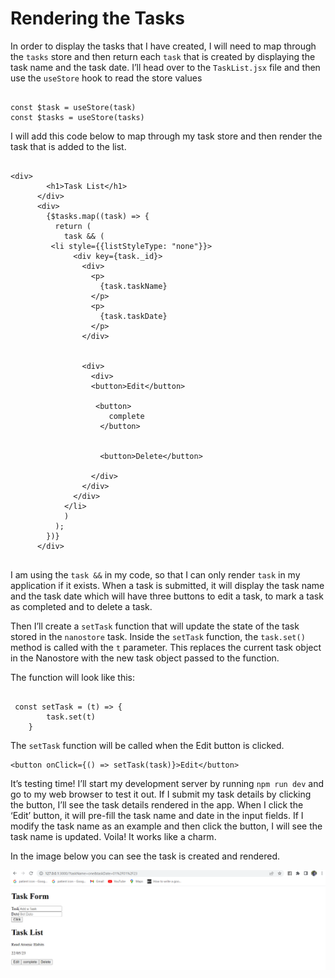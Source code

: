 # Rendering the Tasks

In order to display the tasks that I have created, I will need to map through the `tasks` store and then return each `task` that is created by displaying the task name and the task date. I’ll head over to the `TaskList.jsx` file and then use the `useStore` hook to read the store values

```

const $task = useStore(task)
const $tasks = useStore(tasks)

```

I will add this code below to map through my task store and then render the task that is added to the list.

```

<div>
        <h1>Task List</h1>
      </div>
      <div>
        {$tasks.map((task) => {
          return (
            task && (
         <li style={{listStyleType: "none"}}>
              <div key={task._id}>
                <div>
                  <p>
                    {task.taskName}
                  </p>
                  <p>
                    {task.taskDate}
                  </p>
                </div>


                <div>
                  <div>
                  <button>Edit</button>
                   
                   <button>
                      complete
                    </button>


                    <button>Delete</button>
        
                  </div>
                </div>
              </div>
            </li>
            )
          );
        })}
      </div>


```

I am using the `task &&` in my code, so that I can only render `task` in my application if it exists. When a task is submitted, it will display the task name and the task date which will have three buttons to edit a task, to mark a task as completed and to delete a task.

Then I’ll create a `setTask` function that will update the state of the task stored in the `nanostore` task. 
Inside the `setTask` function, the `task.set()` method is called with the `t` parameter. This replaces the current task object in the Nanostore with the new task object passed to the function.

The function will look like this:

```

 const setTask = (t) => {
        task.set(t)
    }

```

The `setTask` function will be called when the Edit button is clicked.

```
<button onClick={() => setTask(task)}>Edit</button>
```

It’s testing time! I’ll start my development server by running `npm run dev` and go to my web browser to test it out. If I submit my task details by clicking the button, I’ll see the task details rendered in the app. When I click the ‘Edit’ button, it will pre-fill the task name and date in the input fields. If I modify the task name as an example and then click the button, I will see the task name is updated. Voila! It works like a charm.

In the image below you can see the task is created and rendered.

![alt text](../src/images/add-task.PNG)
